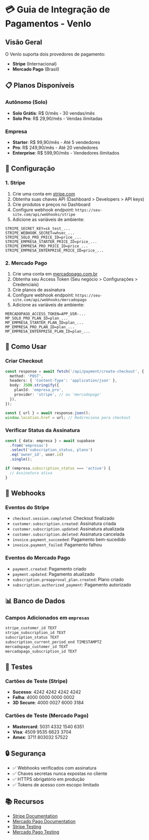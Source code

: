# 💳 Guia de Integração de Pagamentos - Venlo

## Visão Geral

O Venlo suporta dois provedores de pagamento:
- **Stripe** (Internacional)
- **Mercado Pago** (Brasil)

## 📋 Planos Disponíveis

### Autônomo (Solo)
- **Solo Grátis**: R$ 0/mês - 30 vendas/mês
- **Solo Pro**: R$ 29,90/mês - Vendas ilimitadas

### Empresa
- **Starter**: R$ 99,90/mês - Até 5 vendedores
- **Pro**: R$ 249,90/mês - Até 20 vendedores
- **Enterprise**: R$ 599,90/mês - Vendedores ilimitados

## 🔧 Configuração

### 1. Stripe

1. Crie uma conta em [stripe.com](https://stripe.com)
2. Obtenha suas chaves API (Dashboard > Developers > API keys)
3. Crie produtos e preços no Dashboard
4. Configure webhook endpoint: `https://seu-site.com/api/webhooks/stripe`
5. Adicione as variáveis de ambiente:

```env
STRIPE_SECRET_KEY=sk_test_...
STRIPE_WEBHOOK_SECRET=whsec_...
STRIPE_SOLO_PRO_PRICE_ID=price_...
STRIPE_EMPRESA_STARTER_PRICE_ID=price_...
STRIPE_EMPRESA_PRO_PRICE_ID=price_...
STRIPE_EMPRESA_ENTERPRISE_PRICE_ID=price_...
```

### 2. Mercado Pago

1. Crie uma conta em [mercadopago.com.br](https://www.mercadopago.com.br)
2. Obtenha seu Access Token (Seu negócio > Configurações > Credenciais)
3. Crie planos de assinatura
4. Configure webhook endpoint: `https://seu-site.com/api/webhooks/mercadopago`
5. Adicione as variáveis de ambiente:

```env
MERCADOPAGO_ACCESS_TOKEN=APP_USR-...
MP_SOLO_PRO_PLAN_ID=plan_...
MP_EMPRESA_STARTER_PLAN_ID=plan_...
MP_EMPRESA_PRO_PLAN_ID=plan_...
MP_EMPRESA_ENTERPRISE_PLAN_ID=plan_...
```

## 🚀 Como Usar

### Criar Checkout

```typescript
const response = await fetch('/api/payment/create-checkout', {
  method: 'POST',
  headers: { 'Content-Type': 'application/json' },
  body: JSON.stringify({
    planId: 'empresa_pro',
    provider: 'stripe', // ou 'mercadopago'
  }),
});

const { url } = await response.json();
window.location.href = url; // Redireciona para checkout
```

### Verificar Status da Assinatura

```typescript
const { data: empresa } = await supabase
  .from('empresas')
  .select('subscription_status, plano')
  .eq('owner_id', user.id)
  .single();

if (empresa.subscription_status === 'active') {
  // Assinatura ativa
}
```

## 🔔 Webhooks

### Eventos do Stripe

- `checkout.session.completed`: Checkout finalizado
- `customer.subscription.created`: Assinatura criada
- `customer.subscription.updated`: Assinatura atualizada
- `customer.subscription.deleted`: Assinatura cancelada
- `invoice.payment_succeeded`: Pagamento bem-sucedido
- `invoice.payment_failed`: Pagamento falhou

### Eventos do Mercado Pago

- `payment.created`: Pagamento criado
- `payment.updated`: Pagamento atualizado
- `subscription.preapproval_plan.created`: Plano criado
- `subscription.authorized_payment`: Pagamento autorizado

## 📊 Banco de Dados

### Campos Adicionados em `empresas`

```sql
stripe_customer_id TEXT
stripe_subscription_id TEXT
subscription_status TEXT
subscription_current_period_end TIMESTAMPTZ
mercadopago_customer_id TEXT
mercadopago_subscription_id TEXT
```

## 🧪 Testes

### Cartões de Teste (Stripe)

- **Sucesso**: 4242 4242 4242 4242
- **Falha**: 4000 0000 0000 0002
- **3D Secure**: 4000 0027 6000 3184

### Cartões de Teste (Mercado Pago)

- **Mastercard**: 5031 4332 1540 6351
- **Visa**: 4509 9535 6623 3704
- **Amex**: 3711 803032 57522

## 🔒 Segurança

- ✅ Webhooks verificados com assinatura
- ✅ Chaves secretas nunca expostas no cliente
- ✅ HTTPS obrigatório em produção
- ✅ Tokens de acesso com escopo limitado

## 📚 Recursos

- [Stripe Documentation](https://stripe.com/docs)
- [Mercado Pago Documentation](https://www.mercadopago.com.br/developers)
- [Stripe Testing](https://stripe.com/docs/testing)
- [Mercado Pago Testing](https://www.mercadopago.com.br/developers/pt/docs/checkout-api/testing)
